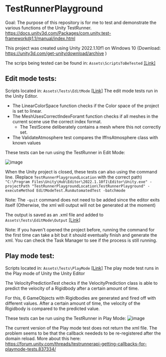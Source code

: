 # TestRunnerPlayground
 
Goal: The purpose of this repository is for me to test and demonstrate the various functions of the Unity TestRunner.
https://docs.unity3d.com/Packages/com.unity.test-framework@1.1/manual/index.html

This project was created using Unity 2022.1.10f1 on Windows 10 (Download: https://unity3d.com/get-unity/download/archive )

The scrips being tested can be found in: ```Assets\ScriptsToBeTested``` [[Link]](https://github.com/iffn/TestRunnerPlayground/tree/main/Assets/ScriptsToBeTested)

## Edit mode tests:
Scripts located in: ```Assets\Tests\EditMode``` [[Link]](https://github.com/iffn/TestRunnerPlayground/tree/main/Assets/Tests/EditMode)
The edit mode tests run in the Unity Editor.
- The LinearColorSpace function checks if the Color space of the project is set to linear.
- The MeshUsesCorrectIndexForamt function checks if all meshes in the current scene use the correct index format.
  - The TestScene deliberately contains a mesh where this not correctly set.
- The ValidateAtmosphere test compares the IffnsAtmosphere class with known values

These tests can be run using the TestRunner in Edit Mode:

![image](https://user-images.githubusercontent.com/18383974/190451418-537d1d3c-34fc-41eb-868b-9c9bd208caf4.png)

When the Unity project is closed, these tests can also using the command line.
(Replace ```TestRunnerPlaygroundLocation``` with the correct path)
```"C:\Program Files\Unity\Hub\Editor\2022.1.10f1\Editor\Unity.exe" -projectPath "TestRunnerPlaygroundLocation\TestRunnerPlayground" -executeMethod EditModeTest.RunAutomatedTest -batchmode```

Note: The ```-quit``` command does not need to be added since the editor exits itself (Otherwise, the xml will output will not be generated at the moment)

The output is saved as an .xml file and added to ```Assets\Tests\EditMode\Output``` [[Link]](https://github.com/iffn/TestRunnerPlayground/tree/main/Assets/Tests/EditMode/Output)

Note: If you haven't opened the project before, running the command for the first time can take a bit but it should eventually finish and generate the xml. You can check the Task Manager to see if the process is still running.

## Play mode test:
Scripts located in: ```Assets\Tests\PlayMode``` [[Link]](https://github.com/iffn/TestRunnerPlayground/tree/main/Assets/Tests/PlayMode)
The play mode test runs in the Play mode of Unity the Unity Editor

The VelocityPredictionTest checks if the VelocityPrediction class is able to predict the velocity of a Rigidbody after a certain amount of time.

For this, 6 GameObjects with Rigidbodies are generated and fired off with different values. After a certain amount of time, the velocity of the Rigidbody is compared to the predicted value.

These tests can be run using the TestRunner in Play Mode:
![image](https://user-images.githubusercontent.com/18383974/190453277-b5514045-6540-4224-88d8-d4e8169f2b00.png)

The current version of the Play mode test does not return the xml file. The problem seems to be that the callback neededs to be re-registered after the domain reload. More about this here: https://forum.unity.com/threads/testrunnerapi-getting-callbacks-for-playmode-tests.837334/
